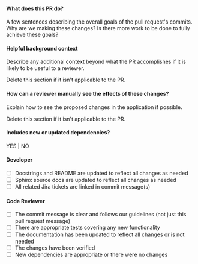 #### What does this PR do?
A few sentences describing the overall goals of the pull request's commits.
Why are we making these changes? Is there more work to be done to fully
achieve these goals?

#### Helpful background context
Describe any additional context beyond what the PR accomplishes if it is likely
to be useful to a reviewer.

Delete this section if it isn't applicable to the PR.

#### How can a reviewer manually see the effects of these changes?
Explain how to see the proposed changes in the application if possible.

Delete this section if it isn't applicable to the PR.

#### Includes new or updated dependencies?
YES | NO

#### Developer
- [ ] Docstrings and README are updated to reflect all changes as needed
- [ ] Sphinx source docs are updated to reflect all changes as needed
- [ ] All related Jira tickets are linked in commit message(s)

#### Code Reviewer
- [ ] The commit message is clear and follows our guidelines
      (not just this pull request message)
- [ ] There are appropriate tests covering any new functionality
- [ ] The documentation has been updated to reflect all changes or is not needed
- [ ] The changes have been verified
- [ ] New dependencies are appropriate or there were no changes
